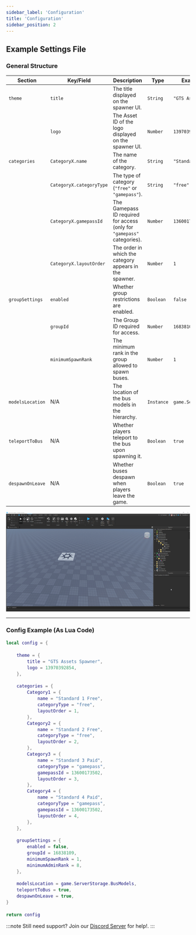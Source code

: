 ```yaml
---
sidebar_label: 'Configuration'
title: 'Configuration'
sidebar_position: 2
---
```


## Example Settings File

### General Structure

| Section                | Key/Field                  | Description                                                                                     | Type           | Example/Default Value               |
|------------------------|----------------------------|-------------------------------------------------------------------------------------------------|----------------|-------------------------------------|
| `theme`                | `title`                   | The title displayed on the spawner UI.                                                         | `String`       | `"GTS Assets Spawner"`             |
|                        | `logo`                    | The Asset ID of the logo displayed on the spawner UI.                                           | `Number`       | `13970392854`                      |
| `categories`           | `CategoryX.name`          | The name of the category.                                                                      | `String`       | `"Standard 1 Free"`                |
|                        | `CategoryX.categoryType`  | The type of category (`"free"` or `"gamepass"`).                                                | `String`       | `"free"`                           |
|                        | `CategoryX.gamepassId`    | The Gamepass ID required for access (only for `"gamepass"` categories).                        | `Number`       | `13600173502`                      |
|                        | `CategoryX.layoutOrder`   | The order in which the category appears in the spawner.                                         | `Number`       | `1`                                |
| `groupSettings`        | `enabled`                 | Whether group restrictions are enabled.                                                        | `Boolean`      | `false`                            |
|                        | `groupId`                 | The Group ID required for access.                                                              | `Number`       | `16838109`                         |
|                        | `minimumSpawnRank`        | The minimum rank in the group allowed to spawn buses.                                           | `Number`       | `1`                                |
| `modelsLocation`       | N/A                       | The location of the bus models in the hierarchy.                                               | `Instance`     | `game.ServerStorage.BusModels`     |
| `teleportToBus`        | N/A                       | Whether players teleport to the bus upon spawning it.                                          | `Boolean`      | `true`                             |
| `despawnOnLeave`       | N/A                       | Whether buses despawn when players leave the game.                                             | `Boolean`      | `true`                             |

![A descriptive alt text](./gif-3.gif)

---

### Config Example (As Lua Code)

```lua showLineNumbers title="SpawnerSettings"
local config = {

    theme = {
        title = "GTS Assets Spawner",
        logo = 13970392854,
    },

    categories = {
        Category1 = {
            name = "Standard 1 Free",
            categoryType = "free",
            layoutOrder = 1,
        },
        Category2 = {
            name = "Standard 2 Free",
            categoryType = "free",
            layoutOrder = 2,
        },
        Category3 = {
            name = "Standard 3 Paid",
            categoryType = "gamepass",
            gamepassId = 13600173502,
            layoutOrder = 3,
        },
        Category4 = {
            name = "Standard 4 Paid",
            categoryType = "gamepass",
            gamepassId = 13600173502,
            layoutOrder = 4,
        },
    },

    groupSettings = {
        enabled = false,
        groupId = 16838109,
        minimumSpawnRank = 1,
        minimumAdminRank = 8,
    },

    modelsLocation = game.ServerStorage.BusModels,
    teleportToBus = true,
    despawnOnLeave = true,
}

return config
```

:::note
Still need support? Join our [Discord Server](https://discord.gg/5k85S4KWSR) for help!.
:::